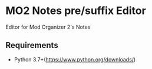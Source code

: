 # MO2 Notes pre/suffix Editor
Editor for Mod Organizer 2's Notes


## Requirements
* Python 3.7+(https://www.python.org/downloads/)

